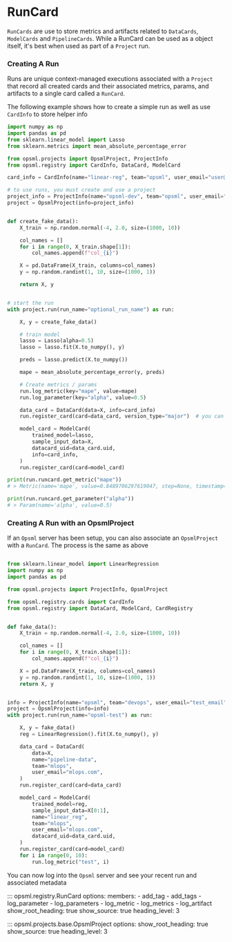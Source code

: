 # RunCard

`RunCards` are use to store metrics and artifacts related to `DataCards`, `ModelCards` and `PipelineCards`. While a RunCard can be used as a object itself, it's best when used as part of a `Project` run.

### Creating A Run
Runs are unique context-managed executions associated with a `Project` that record all created cards and their associated metrics, params, and artifacts to a single card called a `RunCard`.

The following example shows how to create a simple run as well as use `CardInfo` to store helper info

```python
import numpy as np
import pandas as pd
from sklearn.linear_model import Lasso
from sklearn.metrics import mean_absolute_percentage_error

from opsml.projects import OpsmlProject, ProjectInfo
from opsml.registry import CardInfo, DataCard, ModelCard

card_info = CardInfo(name="linear-reg", team="opsml", user_email="user@email.com")

# to use runs, you must create and use a project
project_info = ProjectInfo(name="opsml-dev", team="opsml", user_email="user@email.com")
project = OpsmlProject(info=project_info)


def create_fake_data():
    X_train = np.random.normal(-4, 2.0, size=(1000, 10))

    col_names = []
    for i in range(0, X_train.shape[1]):
        col_names.append(f"col_{i}")

    X = pd.DataFrame(X_train, columns=col_names)
    y = np.random.randint(1, 10, size=(1000, 1))

    return X, y


# start the run
with project.run(run_name="optional_run_name") as run:

    X, y = create_fake_data()

    # train model
    lasso = Lasso(alpha=0.5)
    lasso = lasso.fit(X.to_numpy(), y)

    preds = lasso.predict(X.to_numpy())

    mape = mean_absolute_percentage_error(y, preds)

    # Create metrics / params
    run.log_metric(key="mape", value=mape)
    run.log_parameter(key="alpha", value=0.5)

    data_card = DataCard(data=X, info=card_info)
    run.register_card(card=data_card, version_type="major")  # you can specify "major", "minor", "patch"

    model_card = ModelCard(
        trained_model=lasso,
        sample_input_data=X,
        datacard_uid=data_card.uid,
        info=card_info,
    )
    run.register_card(card=model_card)

print(run.runcard.get_metric("mape"))
# > Metric(name='mape', value=0.8489706297619047, step=None, timestamp=None)

print(run.runcard.get_parameter("alpha"))
# > Param(name='alpha', value=0.5)

```

### Creating A Run with an OpsmlProject
If an `Opsml` server has been setup, you can also associate an `OpsmlProject` with a `RunCard`. The process is the same as above

```python

from sklearn.linear_model import LinearRegression
import numpy as np
import pandas as pd

from opsml.projects import ProjectInfo, OpsmlProject

from opsml.registry.cards import CardInfo
from opsml.registry import DataCard, ModelCard, CardRegistry


def fake_data():
    X_train = np.random.normal(-4, 2.0, size=(1000, 10))

    col_names = []
    for i in range(0, X_train.shape[1]):
        col_names.append(f"col_{i}")

    X = pd.DataFrame(X_train, columns=col_names)
    y = np.random.randint(1, 10, size=(1000, 1))
    return X, y


info = ProjectInfo(name="opsml", team="devops", user_email="test_email",)
project = OpsmlProject(info=info)
with project.run(run_name="opsml-test") as run:

    X, y = fake_data()
    reg = LinearRegression().fit(X.to_numpy(), y)

    data_card = DataCard(
        data=X,
        name="pipeline-data",
        team="mlops",
        user_email="mlops.com",
    )
    run.register_card(card=data_card)

    model_card = ModelCard(
        trained_model=reg,
        sample_input_data=X[0:1],
        name="linear_reg",
        team="mlops",
        user_email="mlops.com",
        datacard_uid=data_card.uid,
    )
    run.register_card(card=model_card)
    for i in range(0, 10):
        run.log_metric("test", i)
```

You can now log into the `Opsml` server and see your recent run and associated metadata

::: opsml.registry.RunCard
    options:
        members:
            - add_tag
            - add_tags
            - log_parameter
            - log_parameters
            - log_metric
            - log_metrics
            - log_artifact
        show_root_heading: true
        show_source: true
        heading_level: 3

::: opsml.projects.base.OpsmlProject
    options:
        show_root_heading: true
        show_source: true
        heading_level: 3

